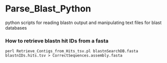 # Parse_Blast_Python
python scripts for reading blastn output and manipulating text files for blast databases

### How to retrieve blastn hit IDs from a fasta
``` perl Retrieve_Contigs_from_Hits_tsv.pl blastnSearchDB.fasta blastnIDs.hits.tsv > CorrectSequences.assembly.fasta ```
